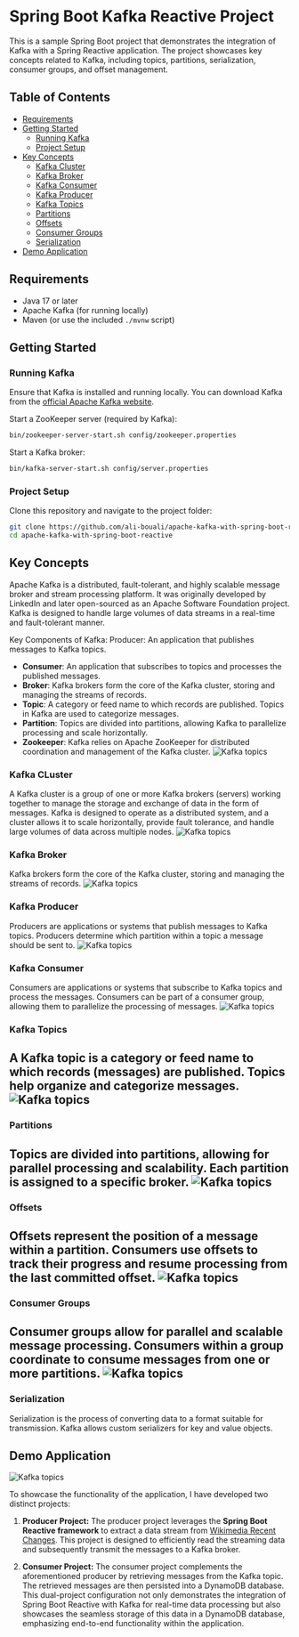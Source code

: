 # Spring Boot Kafka Reactive Project

This is a sample Spring Boot project that demonstrates the integration of Kafka with a Spring Reactive application. The project showcases key concepts related to Kafka, including topics, partitions, serialization, consumer groups, and offset management.

## Table of Contents

- [Requirements](#requirements)
- [Getting Started](#getting-started)
    - [Running Kafka](#running-kafka)
    - [Project Setup](#project-setup)
- [Key Concepts](#key-concepts)
    - [Kafka Cluster](#kafka-cluster)
    - [Kafka Broker](#kafka-broker)
    - [Kafka Consumer](#kafka-consumer)
    - [Kafka Producer](#kafka-producer)
    - [Kafka Topics](#kafka-topics)
    - [Partitions](#partitions)
    - [Offsets](#offsets)
    - [Consumer Groups](#consumer-groups)
    - [Serialization](#serialization)
- [Demo Application](#demo-application)


## Requirements

- Java 17 or later
- Apache Kafka (for running locally)
- Maven (or use the included `./mvnw` script)

## Getting Started

### Running Kafka

Ensure that Kafka is installed and running locally. You can download Kafka from the [official Apache Kafka website](https://kafka.apache.org/).

Start a ZooKeeper server (required by Kafka):

```bash
bin/zookeeper-server-start.sh config/zookeeper.properties
```

Start a Kafka broker:
```bash
bin/kafka-server-start.sh config/server.properties
```


### Project Setup

Clone this repository and navigate to the project folder:

```bash
git clone https://github.com/ali-bouali/apache-kafka-with-spring-boot-reactive
cd apache-kafka-with-spring-boot-reactive
```

## Key Concepts

Apache Kafka is a distributed, fault-tolerant, and highly scalable message broker and stream processing platform. It was originally developed by LinkedIn and later open-sourced as an Apache Software Foundation project. Kafka is designed to handle large volumes of data streams in a real-time and fault-tolerant manner.

Key Components of Kafka:
Producer: An application that publishes messages to Kafka topics.

- **Consumer**: An application that subscribes to topics and processes the published messages.
- **Broker**: Kafka brokers form the core of the Kafka cluster, storing and managing the streams of records.
- **Topic**: A category or feed name to which records are published. Topics in Kafka are used to categorize messages.
- **Partition**: Topics are divided into partitions, allowing Kafka to parallelize processing and scale horizontally.
- **Zookeeper**: Kafka relies on Apache ZooKeeper for distributed coordination and management of the Kafka cluster.
  ![Kafka topics](img/kafka_overview.png)

### Kafka CLuster
A Kafka cluster is a group of one or more Kafka brokers (servers) working together to manage the storage and exchange of data in the form of messages. Kafka is designed to operate as a distributed system, and a cluster allows it to scale horizontally, provide fault tolerance, and handle large volumes of data across multiple nodes.
![Kafka topics](img/kafka_cluster.png)

### Kafka Broker
Kafka brokers form the core of the Kafka cluster, storing and managing the streams of records.
![Kafka topics](img/kafka_broker.png)

### Kafka Producer
Producers are applications or systems that publish messages to Kafka topics. Producers determine which partition within a topic a message should be sent to.
![Kafka topics](img/kafka_producer.png)

### Kafka Consumer
Consumers are applications or systems that subscribe to Kafka topics and process the messages. Consumers can be part of a consumer group, allowing them to parallelize the processing of messages.
![Kafka topics](img/kafka_consumer.png)

### Kafka Topics

A Kafka topic is a category or feed name to which records (messages) are published. Topics help organize and categorize messages.
![Kafka topics](img/kafka_topic.png)
---

### Partitions

Topics are divided into partitions, allowing for parallel processing and scalability. Each partition is assigned to a specific broker.
![Kafka topics](img/kafka_partitions.png)
---

### Offsets

Offsets represent the position of a message within a partition. Consumers use offsets to track their progress and resume processing from the last committed offset.
![Kafka topics](img/kafka_offset.png)
---

### Consumer Groups

Consumer groups allow for parallel and scalable message processing. Consumers within a group coordinate to consume messages from one or more partitions.
![Kafka topics](img/kafka_consumer_groups.png)
---

### Serialization

Serialization is the process of converting data to a format suitable for transmission. Kafka allows custom serializers for key and value objects.


## Demo Application

![Kafka topics](img/kafka_demo_application.png)

To showcase the functionality of the application, I have developed two distinct projects:

1. **Producer Project:**
   The producer project leverages the **Spring Boot Reactive framework** to extract a data stream from [Wikimedia Recent Changes](https://stream.wikimedia.org/v2/stream/recentchange). This project is designed to efficiently read the streaming data and subsequently transmit the messages to a Kafka broker.

2. **Consumer Project:**
   The consumer project complements the aforementioned producer by retrieving messages from the Kafka topic. The retrieved messages are then persisted into a DynamoDB database. This dual-project configuration not only demonstrates the integration of Spring Boot Reactive with Kafka for real-time data processing but also showcases the seamless storage of this data in a DynamoDB database, emphasizing end-to-end functionality within the application.

